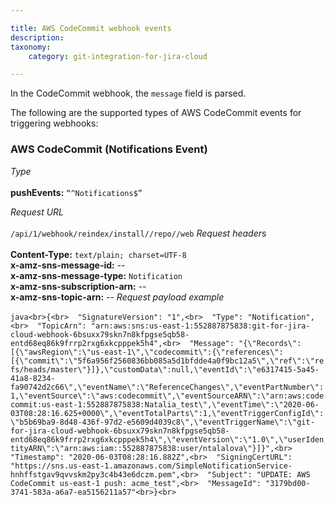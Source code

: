 ```yaml
---

title: AWS CodeCommit webhook events
description:
taxonomy:
    category: git-integration-for-jira-cloud

---
```

In the CodeCommit webhook, the `message` field is parsed.

The following are the supported types of AWS CodeCommit events for triggering webhooks:

### AWS CodeCommit (Notifications Event)
_Type_<br><br>**pushEvents:** `“^Notifications$”`

_Request URL_<br><br>`/api/1/webhook/reindex/install/`**<secret-key>**`/repo/`**<repo-uid>**`/web` 
_Request headers_<br><br>**Content-Type:** `text/plain; charset=UTF-8`  <br>**x-amz-sns-message-id:** \--  <br>**x-amz-sns-message-type:** `Notification`  <br>**x-amz-sns-subscription-arn:** \--  <br>**x-amz-sns-topic-arn:** \--
_Request payload example_<br><br>```java<br>{<br>  "SignatureVersion": "1",<br>  "Type": "Notification",<br>  "TopicArn": "arn:aws:sns:us-east-1:552887875838:git-for-jira-cloud-webhook-6bsuxx79skn7n8kfpgse5qb58-entd68eq86k9frrp2rxg6xkcpppek5h4",<br>  "Message": "{\"Records\":[{\"awsRegion\":\"us-east-1\",\"codecommit\":{\"references\":[{\"commit\":\"5f6a956f2560836bb085a5d1bfdde4a0f9bc12a5\",\"ref\":\"refs/heads/master\"}]},\"customData\":null,\"eventId\":\"e6317415-5a45-41a8-8234-fa90742d2c66\",\"eventName\":\"ReferenceChanges\",\"eventPartNumber\":1,\"eventSource\":\"aws:codecommit\",\"eventSourceARN\":\"arn:aws:codecommit:us-east-1:552887875838:Natalia_test\",\"eventTime\":\"2020-06-03T08:28:16.625+0000\",\"eventTotalParts\":1,\"eventTriggerConfigId\":\"b5b69ba9-8d48-436f-97d2-e5609d4039c8\",\"eventTriggerName\":\"git-for-jira-cloud-webhook-6bsuxx79skn7n8kfpgse5qb58-entd68eq86k9frrp2rxg6xkcpppek5h4\",\"eventVersion\":\"1.0\",\"userIdentityARN\":\"arn:aws:iam::552887875838:user/ntalalova\"}]}",<br>  "Timestamp": "2020-06-03T08:28:16.882Z",<br>  "SigningCertURL": "https://sns.us-east-1.amazonaws.com/SimpleNotificationService-hnhffstgav9qvvskm2py3c4b43e6dczm.pem",<br>  "Subject": "UPDATE: AWS CodeCommit us-east-1 push: acme_test",<br>  "MessageId": "3179bd00-3741-583a-a6a7-ea5156211a57"<br>}<br>```